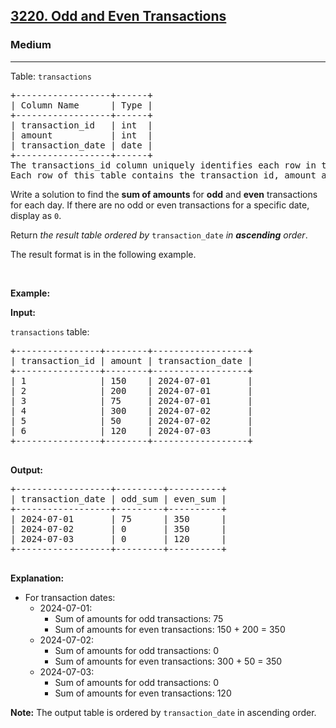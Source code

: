 <h2><a href="https://leetcode.com/problems/odd-and-even-transactions/?envType=problem-list-v2&envId=2sajt505">3220. Odd and Even Transactions</a></h2><h3>Medium</h3><hr><p>Table: <code>transactions</code></p>

<pre>
+------------------+------+
| Column Name      | Type | 
+------------------+------+
| transaction_id   | int  |
| amount           | int  |
| transaction_date | date |
+------------------+------+
The transactions_id column uniquely identifies each row in this table.
Each row of this table contains the transaction id, amount and transaction date.
</pre>

<p>Write a solution to find the <strong>sum of amounts</strong> for <strong>odd</strong> and <strong>even</strong> transactions for each day. If there are no odd or even transactions for a specific date, display as <code>0</code>.</p>

<p>Return <em>the result table ordered by</em> <code>transaction_date</code> <em>in <strong>ascending</strong> order</em>.</p>

<p>The result format is in the following example.</p>

<p>&nbsp;</p>
<p><strong class="example">Example:</strong></p>

<div class="example-block">
<p><strong>Input:</strong></p>

<p><code>transactions</code> table:</p>

<pre class="example-io">
+----------------+--------+------------------+
| transaction_id | amount | transaction_date |
+----------------+--------+------------------+
| 1              | 150    | 2024-07-01       |
| 2              | 200    | 2024-07-01       |
| 3              | 75     | 2024-07-01       |
| 4              | 300    | 2024-07-02       |
| 5              | 50     | 2024-07-02       |
| 6              | 120    | 2024-07-03       |
+----------------+--------+------------------+
  </pre>

<p><strong>Output:</strong></p>

<pre class="example-io">
+------------------+---------+----------+
| transaction_date | odd_sum | even_sum |
+------------------+---------+----------+
| 2024-07-01       | 75      | 350      |
| 2024-07-02       | 0       | 350      |
| 2024-07-03       | 0       | 120      |
+------------------+---------+----------+
  </pre>

<p><strong>Explanation:</strong></p>

<ul>
	<li>For transaction dates:
	<ul>
		<li>2024-07-01:
		<ul>
			<li>Sum of amounts for odd transactions: 75</li>
			<li>Sum of amounts for even transactions: 150 + 200 = 350</li>
		</ul>
		</li>
		<li>2024-07-02:
		<ul>
			<li>Sum of amounts for odd transactions: 0</li>
			<li>Sum of amounts for even transactions: 300 + 50 = 350</li>
		</ul>
		</li>
		<li>2024-07-03:
		<ul>
			<li>Sum of amounts for odd transactions: 0</li>
			<li>Sum of amounts for even transactions: 120</li>
		</ul>
		</li>
	</ul>
	</li>
</ul>

<p><strong>Note:</strong> The output table is ordered by <code>transaction_date</code> in ascending order.</p>
</div>
